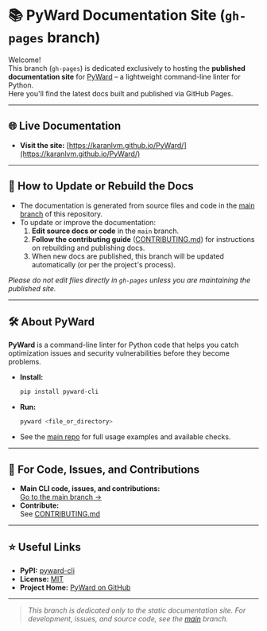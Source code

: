 # 📚 PyWard Documentation Site (`gh-pages` branch)

Welcome!  
This branch (`gh-pages`) is dedicated exclusively to hosting the **published documentation site** for [PyWard](https://github.com/karanlvm/PyWard) – a lightweight command-line linter for Python.  
Here you'll find the latest docs built and published via GitHub Pages.

---

## 🌐 Live Documentation

- **Visit the site:** [https://karanlvm.github.io/PyWard/](https://karanlvm.github.io/PyWard/)

---

## 🔄 How to Update or Rebuild the Docs

- The documentation is generated from source files and code in the [main branch](https://github.com/karanlvm/PyWard/tree/main) of this repository.
- To update or improve the documentation:
  1. **Edit source docs or code** in the `main` branch.
  2. **Follow the contributing guide** ([CONTRIBUTING.md](https://github.com/karanlvm/PyWard/blob/main/CONTRIBUTING.md)) for instructions on rebuilding and publishing docs.
  3. When new docs are published, this branch will be updated automatically (or per the project's process).

*Please do not edit files directly in `gh-pages` unless you are maintaining the published site.*

---

## 🛠️ About PyWard

**PyWard** is a command-line linter for Python code that helps you catch optimization issues and security vulnerabilities before they become problems.  
- **Install:**  
  ```bash
  pip install pyward-cli
  ```
- **Run:**  
  ```bash
  pyward <file_or_directory>
  ```
- See the [main repo](https://github.com/karanlvm/PyWard) for full usage examples and available checks.

---

## 📝 For Code, Issues, and Contributions

- **Main CLI code, issues, and contributions:**  
  [Go to the main branch →](https://github.com/karanlvm/PyWard/tree/main)
- **Contribute:**  
  See [CONTRIBUTING.md](https://github.com/karanlvm/PyWard/blob/main/CONTRIBUTING.md)

---

## ⭐ Useful Links

- **PyPI:** [pyward-cli](https://pypi.org/project/pyward-cli/)
- **License:** [MIT](https://github.com/karanlvm/PyWard/blob/main/LICENSE)
- **Project Home:** [PyWard on GitHub](https://github.com/karanlvm/PyWard)

---

> _This branch is dedicated only to the static documentation site. For development, issues, and source code, see the [main](https://github.com/karanlvm/PyWard/tree/main) branch._
